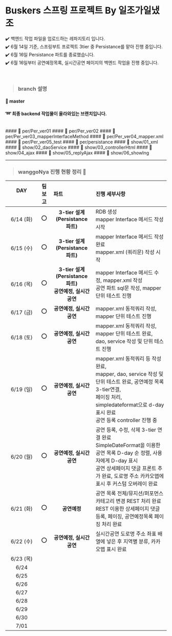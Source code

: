 # Buskers 스프링 프로젝트 By 일조가일냈조 

  ✔️ 백엔드 작업 파일을 업로드하는 레파지토리 입니다. <br>
  ✔️ 6월 14일 기준, 스프링부트 프로젝트 3tier 중 Persistance를 맡아 진행 중입니다. <br>
  ✔️ 6월 16일 Persistance 파트를 종료했습니다. <br> 
  ✔️ 6월 16일부터 공연예정목록, 실시간공연 페이지의 백엔드 작업을 진행 중입니다. <br>
  
  <br>
  
> ### <b> branch 설명 </b>
  
#### 🌵 master
#### ➿ 최종 backend 작업물이 올라와있는 브랜치입니다.

<br>
#### 🌵 per/Per_ver01
#### 🌵 per/Per_ver02
#### 🌵 per/Per_ver03_mapperInterfaceMethod
#### 🌵 per/Per_ver04_mapper.xml
#### 🌵 per/Per_ver05_test
#### 🌵 per/persistance
#### 🌵 show/01_xml
#### 🌵 show/02_daoService
#### 🌵 show/03_controllerHtml
#### 🌵 show/04_ajax
#### 🌵 show/05_replyAjax
#### 🌵 show/06_showIng

*********
> ### <b> wanggoNya 진행 현황 정리 💭 </b>

| DAY      | 팀 보고  | 파트      | 진행 세부사항         |
| :------: | :------: | :------: |------------------------- |
| 6/14 (화) | ⭕ | <b>3-tier 설계(Persistance 파트)</b> | RDB 생성 <br> mapper Interface 메서드 작성 시작 |
| 6/15 (수) | ⭕ | <b>3-tier 설계(Persistance 파트)</b> | mapper Interface 메서드 작성 완료 <br> mapper.xml (쿼리문) 작성 시작 |
| 6/16 (목) | ⭕ | <b>3-tier 설계(Persistance 파트)</b><br><b>공연예정, 실시간공연</b> | mapper Interface 메서드 수정, mapper.xml 작성 <br> 공연 파트 sql문 작성, mapper 단위 테스트 진행 |
| 6/17 (금) | ⭕ | <b>공연예정, 실시간공연</b> | mapper.xml 동적쿼리 작성, mapper 단위 테스트 진행 |
| 6/18 (토) | ⭕ | <b>공연예정, 실시간공연</b> | mapper.xml 동적쿼리 작성, <br> mapper 단위 테스트 완료, <br> dao, service 작성 및 단위 테스트 진행 |
| 6/19 (일) | ⭕ | <b>공연예정, 실시간공연</b> | mapper.xml 동적쿼리 등 작성 완료, <br> mapper, dao, service 작성 및 단위 테스트 완료, 공연예정 목록 3-tier연결,  <br> 페이징 처리, simpledateformat으로 d-day 표시 완료 <br> 공연 등록 controller 진행 중 |
| 6/20 (월) | ⭕ | <b>공연예정, 실시간공연</b> | 공연 등록, 수정, 삭제 3-tier 연결 완료 <br> SimpleDateFormat을 이용한 공연 목록 D-day 순 정렬, 사용자에게 D-day 표시 <br> 공연 상세페이지 댓글 프론트 추가 완료, 도로명 주소 카카오맵에 표시 후 커스텀 오버레이 완료 <br>  |
| 6/21 (화) | ⭕ | <b>공연예정</b> | 공연 목록 전체/뮤지션/퍼포먼스 카테고리 변경 REST 처리 완료 <br> REST 이용한 상세페이지 댓글 등록, 페이징, 공연예정목록 페이징 처리 완료 |
| 6/22 (수) | ⭕ | <b>공연예정, 실시간공연</b> | 실시간공연 도로명 주소 좌표 배열에 넣은 후 지역별 분류, 카카오맵 표시 완료 |
| 6/23 (목) |  |  |  |
| 6/24 |  |  |  |
| 6/25 |  |  |  |
| 6/26 |  |  |  |
| 6/27 |  |  |  |
| 6/28 |  |  |  |
| 6/29 |  |  |  |
| 6/30 |  |  |  |
| 7/01 |  |  |  |
